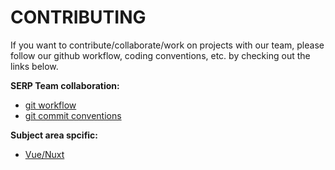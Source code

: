 # CONTRIBUTING

If you want to contribute/collaborate/work on projects with our team, please follow our github workflow, coding conventions, etc. by checking out the links below.

**SERP Team collaboration:**
- [git workflow](git-workflow)
- [git commit conventions](git-commit-conventions)

**Subject area spcific:**
- [Vue/Nuxt](vue-nuxt)



<!--
Links TOC
https://github.com/serpcompany/.github/blob/main/
-->

[git-workflow]: ./docs/contributing/git-workflow.md
[git-commit-conventions]: https://github.com/serpcompany/.github/blob/main/docs/contributing/git-commit-conventions.md
[vue-nuxt]: https://github.com/serpcompany/.github/blob/main/docs/contributing/vue-nuxt.md
